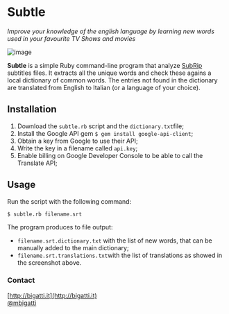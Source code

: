 # Subtle
_Improve your knowledge of the english language by learning new words used in your favourite TV Shows and movies_

![image](http://cl.ly/000w3h0E2Q0R/Schermata%202016-01-22%20alle%2016.44.03.png)

__Subtle__ is a simple Ruby command-line program that analyze [SubRip](https://en.wikipedia.org/wiki/SubRip#SubRip_text_file_format) subtitles files. It extracts all the unique words and check these agains a local dictionary of common words. The entries not found in the dictionary are translated from English to Italian (or a language of your choice).

## Installation

1. Download the `subtle.rb` script and the `dictionary.txt`file;
2. Install the Google API gem `$ gem install google-api-client`;
3. Obtain a key from Google to use their API;
4. Write the key in a filename called `api.key`;
5. Enable billing on Google Developer Console to be able to call the Translate API;

## Usage

Run the script with the following command:

	$ subtle.rb filename.srt

The program produces to file output:

- `filename.srt.dictionary.txt` with the list of new words, that can be manually added to the main dictionary;
- `filename.srt.translations.txt`with the list of translations as showed in the screenshot above.

### Contact
[http://bigatti.it](http://bigatti.it)  
[@mbigatti](https://twitter.com/mbigatti)
